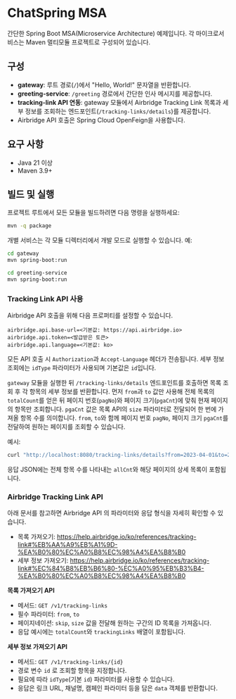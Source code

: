 # ChatSpring MSA

간단한 Spring Boot MSA(Microservice Architecture) 예제입니다. 각 마이크로서비스는 Maven 멀티모듈 프로젝트로 구성되어 있습니다.

## 구성
- **gateway**: 루트 경로(`/`)에서 "Hello, World!" 문자열을 반환합니다.
- **greeting-service**: `/greeting` 경로에서 간단한 인사 메시지를 제공합니다.
- **tracking-link API 연동**: gateway 모듈에서 Airbridge Tracking Link 목록과 세부 정보를 조회하는 엔드포인트(`/tracking-links/details`)를 제공합니다.
- Airbridge API 호출은 Spring Cloud OpenFeign을 사용합니다.

## 요구 사항
- Java 21 이상
- Maven 3.9+

## 빌드 및 실행
프로젝트 루트에서 모든 모듈을 빌드하려면 다음 명령을 실행하세요:

```bash
mvn -q package
```

개별 서비스는 각 모듈 디렉터리에서 개발 모드로 실행할 수 있습니다. 예:

```bash
cd gateway
mvn spring-boot:run
```

```bash
cd greeting-service
mvn spring-boot:run
```


### Tracking Link API 사용

Airbridge API 호출을 위해 다음 프로퍼티를 설정할 수 있습니다.

```
airbridge.api.base-url=<기본값: https://api.airbridge.io>
airbridge.api.token=<발급받은 토큰>
airbridge.api.language=<기본값: ko>
```

모든 API 호출 시 `Authorization`과 `Accept-Language` 헤더가 전송됩니다. 세부 정보
조회에는 `idType` 파라미터가 사용되며 기본값은 `id`입니다.

`gateway` 모듈을 실행한 뒤 `/tracking-links/details` 엔드포인트를 호출하면 목록 조회 후 각 항목의 세부 정보를 반환합니다. 먼저 `from`과 `to` 값만 사용해 전체 목록의 `totalCount`를 얻은 뒤 페이지 번호(`pagNo`)와 페이지 크기(`pgaCnt`)에 맞춰 현재 페이지의 항목만 조회합니다. `pgaCnt` 값은 목록 API의 `size` 파라미터로 전달되어 한 번에 가져올 항목 수를 의미합니다. `from`, `to`와 함께 페이지 번호 `pagNo`, 페이지 크기 `pgaCnt`를 전달하여 원하는 페이지를 조회할 수 있습니다.

예시:

```bash
curl "http://localhost:8080/tracking-links/details?from=2023-04-01&to=2023-04-02&pagNo=1&pgaCnt=10"
```

응답 JSON에는 전체 항목 수를 나타내는 `allCnt`와 해당 페이지의 상세 목록이 포함됩니다.

### Airbridge Tracking Link API

아래 문서를 참고하면 Airbridge API 의 파라미터와 응답 형식을 자세히 확인할 수 있습니다.
- 목록 가져오기: https://help.airbridge.io/ko/references/tracking-link#%EB%AA%A9%EB%A1%9D-%EA%B0%80%EC%A0%B8%EC%98%A4%EA%B8%B0
- 세부 정보 가져오기: https://help.airbridge.io/ko/references/tracking-link#%EC%84%B8%EB%B6%80-%EC%A0%95%EB%B3%B4-%EA%B0%80%EC%A0%B8%EC%98%A4%EA%B8%B0

**목록 가져오기 API**
- 메서드: `GET /v1/tracking-links`
- 필수 파라미터: `from`, `to`
- 페이지네이션: `skip`, `size` 값을 전달해 원하는 구간의 ID 목록을 가져옵니다.
- 응답 예시에는 `totalCount`와 `trackingLinks` 배열이 포함됩니다.

**세부 정보 가져오기 API**
- 메서드: `GET /v1/tracking-links/{id}`
- 경로 변수 `id` 로 조회할 항목을 지정합니다.
- 필요에 따라 `idType`(기본 `id`) 파라미터를 사용할 수 있습니다.
- 응답은 링크 URL, 채널명, 캠페인 파라미터 등을 담은 `data` 객체를 반환합니다.
